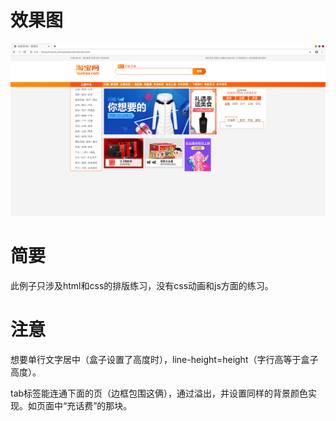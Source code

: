 # 效果图
![img](./taobao-shortcut.png)
# 简要

此例子只涉及html和css的排版练习，没有css动画和js方面的练习。

# 注意

想要单行文字居中（盒子设置了高度时），line-height=height（字行高等于盒子高度）。

tab标签能连通下面的页（边框包围这俩），通过溢出，并设置同样的背景颜色实现。如页面中“充话费”的那块。